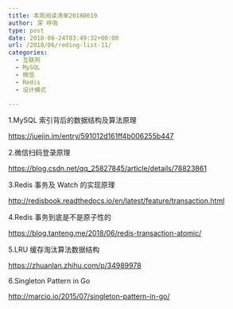 ```yaml
---
title: 本周阅读清单20180619
author: 深 呼吸
type: post
date: 2018-06-24T03:49:32+00:00
url: /2018/06/reding-list-11/
categories:
  - 互联网
  - MySQL
  - 微信
  - Redis
  - 设计模式

---
```

1.MySQL 索引背后的数据结构及算法原理
  
<a href="https://juejin.im/entry/591012d161ff4b006255b447" target="_blank" rel="noopener nofollow">https://juejin.im/entry/591012d161ff4b006255b447</a>

2.微信扫码登录原理
  
<a href="https://blog.csdn.net/qq_25827845/article/details/78823861" target="_blank" rel="noopener nofollow">https://blog.csdn.net/qq_25827845/article/details/78823861</a>

3.Redis 事务及 Watch 的实现原理
  
<a href="http://redisbook.readthedocs.io/en/latest/feature/transaction.html" target="_blank" rel="noopener nofollow">http://redisbook.readthedocs.io/en/latest/feature/transaction.html</a>
  
4.Redis 事务到底是不是原子性的
  
<a href="https://blog.tanteng.me/2018/06/redis-transaction-atomic/" target="_blank" rel="noopener">https://blog.tanteng.me/2018/06/redis-transaction-atomic/</a>

5.LRU 缓存淘汰算法数据结构
  
<a href="https://zhuanlan.zhihu.com/p/34989978" target="_blank" rel="noopener nofollow">https://zhuanlan.zhihu.com/p/34989978</a>

6.Singleton Pattern in Go
  
<a href="http://marcio.io/2015/07/singleton-pattern-in-go/" target="_blank" rel="noopener nofollow">http://marcio.io/2015/07/singleton-pattern-in-go/</a>
